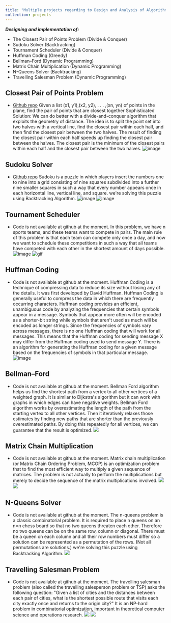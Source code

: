 ```yaml
---
title: "Multiple projects regarding to Design and Analysis of Algorithms course"
collection: projects
---
```


***Designing and implementation of:***
- The Closest Pair of Points Problem (Divide & Conquer)
- Sudoku Solver (Backtracking)
- Tournament Scheduler (Divide & Conquer)
- Huffman Coding (Greedy)
- Bellman–Ford (Dynamic Programming)
- Matrix Chain Multiplication (Dynamic Programming)
- N-Queens Solver (Backtracking)
- Travelling Salesman Problem (Dynamic Programming)

## Closest Pair of Points Problem
* [Github repo](https://github.com/benymaxparsa/The-Closest-Pair-of-Points)
Given a list (x1, y1),(x2, y2), . . . ,(xn, yn) of points in the plane, find the pair of points that are closest together
Sophisticated Solution: We can do better with a divide-and-conquer algorithm that exploits the geometry
of distance. The idea is to split the point set into two halves with a vertical line, find the closest
pair within each half, and then find the closest pair between the two halves. The result of finding
the closest pair within each half speeds up finding the closest pair between the halves. The closest
pair is the minimum of the closest pairs within each half and the closest pair between the two
halves.
![image](/images/Closest_Pair_of_Points.png)

## Sudoku Solver
* [Github repo](https://github.com/benymaxparsa/Sudoku-Solver)
Sudoku is a puzzle in which players insert the numbers one to nine into a grid consisting of nine squares subdivided into a further nine smaller squares in such a way that every number appears once in each horizontal line, vertical line, and square.
we're solving this puzzle using Backtracking Algorithm.
![image](https://raw.githubusercontent.com/benymaxparsa/Sudoku-Solver/master/question.jpg)
![image](https://raw.githubusercontent.com/benymaxparsa/Sudoku-Solver/master/answer.jpg)

## Tournament Scheduler
* Code is not available at github at the moment.
In this problem, we have n sports teams, and these teams want to compete in pairs. The main rule of this problem is that each team can compete only once a day, and now we want to schedule these competitions in such a way that all teams have competed with each other in the shortest amount of days possible.
![image](https://raw.githubusercontent.com/benymaxparsa/Quera.ir/master/3992%20-%20TA/AD/Project%201/3teams.jpg)
![gif](/images/Tournament.png)

## Huffman Coding
* Code is not available at github at the moment.
Huffman Coding is a technique of compressing data to reduce its size without losing any of the details. It was first developed by David Huffman.
Huffman Coding is generally useful to compress the data in which there are frequently occurring characters.
Huffman coding provides an efficient, unambiguous code by analyzing the frequencies that certain symbols appear in a message. Symbols that appear more often will be encoded as a shorter-bit string while symbols that aren't used as much will be encoded as longer strings. Since the frequencies of symbols vary across messages, there is no one Huffman coding that will work for all messages. This means that the Huffman coding for sending message X may differ from the Huffman coding used to send message Y. There is an algorithm for generating the Huffman coding for a given message based on the frequencies of symbols in that particular message.
![image](https://raw.githubusercontent.com/benymaxparsa/Quera.ir/master/3992%20-%20TA/AD/Project%201/hufman%203.png)

## Bellman–Ford
* Code is not available at github at the moment.
Bellman Ford algorithm helps us find the shortest path from a vertex to all other vertices of a weighted graph.
It is similar to Dijkstra's algorithm but it can work with graphs in which edges can have negative weights.
Bellman Ford algorithm works by overestimating the length of the path from the starting vertex to all other vertices. Then it iteratively relaxes those estimates by finding new paths that are shorter than the previously overestimated paths.
By doing this repeatedly for all vertices, we can guarantee that the result is optimized.
![](/images/bfex.png)

## Matrix Chain Multiplication
* Code is not available at github at the moment.
Matrix chain multiplication (or Matrix Chain Ordering Problem, MCOP) is an optimization problem that to find the most efficient way to multiply a given sequence of matrices. The problem is not actually to perform the multiplications but merely to decide the sequence of the matrix multiplications involved.
![](https://raw.githubusercontent.com/benymaxparsa/Quera.ir/master/3992%20-%20TA/AD/Project%202%20-%20mcm/phast%20%281%29.png)
![](https://raw.githubusercontent.com/benymaxparsa/Quera.ir/master/3992%20-%20TA/AD/Project%202%20-%20mcm/phast%20%282%29.png)

## N-Queens Solver
* Code is not available at github at the moment.
The n-queens problem is a classic combinatorial problem. It is required to place n queens on an n×n chess board so that no two queens threaten each other. Therefore no two queens can be on the same row, column or diagonal. There must be a queen on each column and all their row numbers must differ so a solution can be represented as a permutation of the rows. (Not all permutations are solutions.)
we're solving this puzzle using Backtracking Algorithm.
![](https://raw.githubusercontent.com/benymaxparsa/Quera.ir/master/3992%20-%20TA/AD/4th%20Project%20-%20N-Queen/nqueen_420.jpg)

## Travelling Salesman Problem
* Code is not available at github at the moment.
The travelling salesman problem (also called the travelling salesperson problem or TSP) asks the following question: "Given a list of cities and the distances between each pair of cities, what is the shortest possible route that visits each city exactly once and returns to the origin city?" It is an NP-hard problem in combinatorial optimization, important in theoretical computer science and operations research.
![](https://raw.githubusercontent.com/HB-2000/DA_TSP_IMG/main/T1.JPG)
![](https://raw.githubusercontent.com/HB-2000/DA_TSP_IMG/main/T2.JPG)



